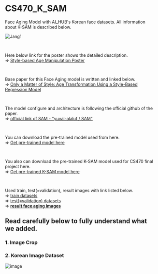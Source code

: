 # CS470_K_SAM

Face Aging Model with AI_HUB's Korean face datasets.
All information about K-SAM is described below.

![Jang1](https://user-images.githubusercontent.com/71695489/205508296-aa60af72-7182-45d8-af4d-a8ef001bb83e.jpg)

<br/>

Here below link for the poster shows the detailed description. <br/>
=> [Style-based Age Manipulation Poster](https://docs.google.com/drawings/d/1nRQFLXTqVGUcLOyQGcd1hXAuTmZ-aQles3_a-YJdyZc/edit)

<br/>

Base paper for this Face Aging model is written and linked below. <br/>
 => [Only a Matter of Style: Age Transformation Using a Style-Based Regression Model](https://arxiv.org/pdf/2102.02754.pdf)
 
<br/>

The model configure and architecture is following the official github of the paper. <br/>
 => [official link of SAM - "yuval-alaluf / SAM"](https://github.com/yuval-alaluf/SAM)
 
<br/>

You can download the pre-trained model used from here. <br/>
 => [Get pre-trained model here](https://github.com/yuval-alaluf/SAM#pretrained-models)
 
<br/>

You also can download the pre-trained K-SAM model used for CS470 final project here. <br/>
 => [Get pre-trained K-SAM model here](https://drive.google.com/file/d/1v_ABip_aG9ZD3IMxYH4qSBQI0PfuKGQw/view?usp=share_link)

<br/>

Used train, test(=validation), result images with link listed below.<br/>
 => [train datasets](https://drive.google.com/file/d/1OtCT7v3OpiC-92A-Bdb2_HEbOKn5nTiP/view?usp=share_link)<br/>
 => [test(=validation) datasets](https://drive.google.com/file/d/1eco4WBUu1VZ1a5_-gHLwIASMIrbw3NlE/view?usp=share_link)<br/>
 => [**result face aging images**](https://drive.google.com/file/d/1G_7Wz8AgOJDBCsiuOwByu4xyAuwdrmK5/view?usp=share_link)<br/>

## Read carefully below to fully understand what we added.

### 1. Image Crop

### 2. Korean Image Dataset

![image](https://user-images.githubusercontent.com/71695489/205508518-011a5f5d-3d63-4fb6-8bde-1dea8a0106cd.png)
